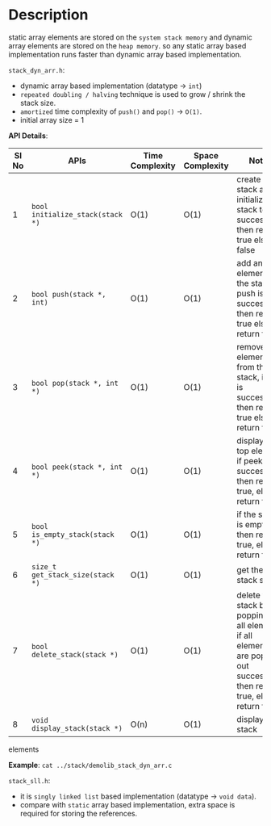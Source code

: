 # Description

static array elements are stored on the `system stack memory` and dynamic array elements are
 stored on the `heap memory`. so any static array based implementation runs faster than dynamic
  array based implementation.

`stack_dyn_arr.h`:
- dynamic array based implementation (datatype -> `int`)
- `repeated doubling / halving` technique is used to grow / shrink the stack size.
- `amortized` time complexity of `push()` and `pop()` -> `O(1)`.
- initial array size = 1

**API Details**:

Sl No | APIs                             | Time Complexity | Space Complexity | Notes
------|----------------------------------|-----------------|------------------|------------------------------------------------------------------------------------------------------------------------------
1     | `bool initialize_stack(stack *)` | O(1)            | O(1)             | create the stack and initialize the stack top, if successful then return true else false
2     | `bool push(stack *, int)`        | O(1)            | O(1)             | add an element into the stack, if push is successful, then return true else return false
3     | `bool pop(stack *, int *)`       | O(1)            | O(1)             | remove an element from the stack, if pop is successful then return true else return false
4     | `bool peek(stack *, int *)`      | O(1)            | O(1)             | display the top element, if peek is successful then return true, else return false
5     | `bool is_empty_stack(stack *)`   | O(1)            | O(1)             | if the stack is empty then return true, else return false
6     | `size_t get_stack_size(stack *)` | O(1)            | O(1)             | get the stack size
7     | `bool delete_stack(stack *)`     | O(1)            | O(1)             | delete the stack by popping out all elements, if all elements are popped out successfully then return true, else return false
8     | `void display_stack(stack *)`    | O(n)            | O(1)             | display all stack
 elements

**Example**: `cat ../stack/demolib_stack_dyn_arr.c`

`stack_sll.h`:
- it is `singly linked list` based implementation (datatype -> `void data`).
- compare with `static` array based implementation, extra space is required for storing the references.